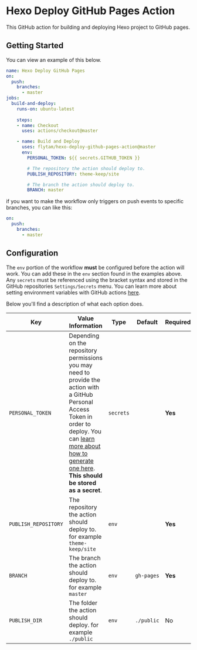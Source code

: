 # Hexo Deploy GitHub Pages Action

This GitHub action for building and deploying Hexo project to GitHub pages.

## Getting Started

You can view an example of this below.

```yml
name: Hexo Deploy GitHub Pages
on:
  push:
    branches:
      - master
jobs:
  build-and-deploy:
    runs-on: ubuntu-latest
    
    steps:
    - name: Checkout
      uses: actions/checkout@master

    - name: Build and Deploy
      uses: flytam/hexo-deploy-github-pages-action@master
      env:
        PERSONAL_TOKEN: ${{ secrets.GITHUB_TOKEN }}

        # The repository the action should deploy to.
        PUBLISH_REPOSITORY: theme-keep/site

        # The branch the action should deploy to.
        BRANCH: master
```

if you want to make the workflow only triggers on push events to specific branches, you can like this: 

```yml
on:
  push:	
    branches:	
      - master
```

## Configuration

The `env` portion of the workflow **must** be configured before the action will work. You can add these in the `env` section found in the examples above. Any `secrets` must be referenced using the bracket syntax and stored in the GitHub repositories `Settings/Secrets` menu. You can learn more about setting environment variables with GitHub actions [here](https://help.github.com/en/articles/workflow-syntax-for-github-actions#jobsjob_idstepsenv).

Below you'll find a description of what each option does.

| Key  | Value Information | Type | Default | Required |
| ------------- | ------------- | ------------- | ------------- | ------------- |
| `PERSONAL_TOKEN`  | Depending on the repository permissions you may need to provide the action with a GitHub Personal Access Token in order to deploy. You can [learn more about how to generate one here](https://help.github.com/en/articles/creating-a-personal-access-token-for-the-command-line). **This should be stored as a secret**. | `secrets` |  | **Yes** |
| `PUBLISH_REPOSITORY`  | The repository the action should deploy to. for example `theme-keep/site` | `env` |  | **Yes** |
| `BRANCH`  | The branch the action should deploy to. for example `master` | `env` | `gh-pages` | **Yes** |
| `PUBLISH_DIR`  | The folder the action should deploy. for example `./public`| `env` | `./public` | No |

